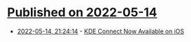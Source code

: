 # [Published on 2022-05-14](index.md)

* [2022-05-14, 21:24:14](https://news.ycombinator.com/item?id=31382663) - [KDE Connect Now Available on iOS](https://apps.apple.com/ca/app/kde-connect/id1580245991)
